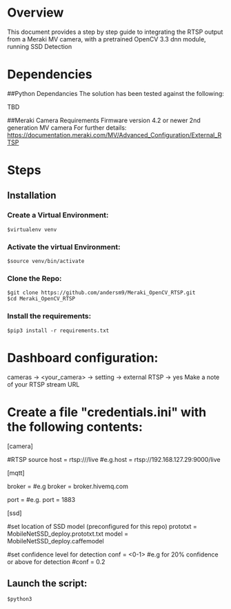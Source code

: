 # Overview

This document provides a step by step guide to integrating the RTSP output from a Meraki MV camera, with a pretrained OpenCV 3.3 dnn module, running SSD Detection


# Dependencies

##Python Dependancies
The solution has been tested against the following:

TBD

##Meraki Camera Requirements
Firmware version 4.2 or newer
2nd generation MV camera
For further details:
https://documentation.meraki.com/MV/Advanced_Configuration/External_RTSP
# Steps

## Installation

### Create a Virtual Environment:
    $virtualenv venv

### Activate the virtual Environment:
    $source venv/bin/activate

### Clone the Repo:
    $git clone https://github.com/andersm9/Meraki_OpenCV_RTSP.git
    $cd Meraki_OpenCV_RTSP

### Install the requirements:
    $pip3 install -r requirements.txt

# Dashboard configuration:

cameras -> <your_camera> -> setting -> external RTSP -> yes
Make a note of your RTSP stream URL 

# Create a file "credentials.ini" with the following contents:

[camera]

#RTSP source
host = rtsp://<camera IP>/live
#e.g.host = rtsp://192.168.127.29:9000/live

[mqtt]

broker = <mqtt broker location>
#e.g broker = broker.hivemq.com

port = <mqtt broker port>
#e.g. port = 1883

[ssd]

#set location of SSD model (preconfigured for this repo)
prototxt = MobileNetSSD_deploy.prototxt.txt
model = MobileNetSSD_deploy.caffemodel

#set confidence level for detection
conf = <0-1>
#e.g for 20% confidence or above for detection
#conf = 0.2

## Launch the script:

    $python3 

